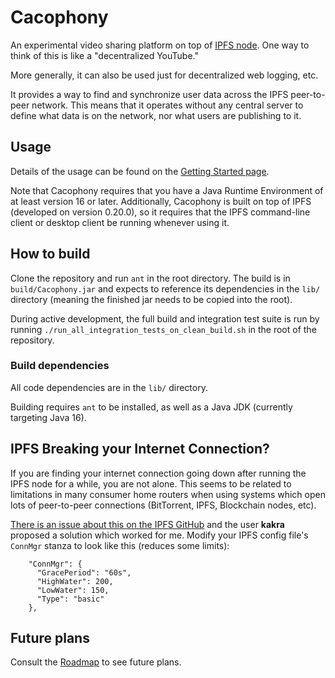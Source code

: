 # Cacophony

An experimental video sharing platform on top of [IPFS node](https://ipfs.io/).  One way to think of this is like a "decentralized YouTube."

More generally, it can also be used just for decentralized web logging, etc.

It provides a way to find and synchronize user data across the IPFS peer-to-peer network.  This means that it operates without any central server to define what data is on the network, nor what users are publishing to it.

## Usage

Details of the usage can be found on the [Getting Started page](https://github.com/jmdisher/Cacophony/wiki/Getting-Started).

Note that Cacophony requires that you have a Java Runtime Environment of at least version 16 or later.  Additionally, Cacophony is built on top of IPFS (developed on version 0.20.0), so it requires that the IPFS command-line client or desktop client be running whenever using it.

## How to build

Clone the repository and run `ant` in the root directory.  The build is in `build/Cacophony.jar` and expects to reference its dependencies in the `lib/` directory (meaning the finished jar needs to be copied into the root).

During active development, the full build and integration test suite is run by running `./run_all_integration_tests_on_clean_build.sh` in the root of the repository.

### Build dependencies

All code dependencies are in the `lib/` directory.

Building requires `ant` to be installed, as well as a Java JDK (currently targeting Java 16).

## IPFS Breaking your Internet Connection?

If you are finding your internet connection going down after running the IPFS node for a while, you are not alone.  This seems to be related to limitations in many consumer home routers when using systems which open lots of peer-to-peer connections (BitTorrent, IPFS, Blockchain nodes, etc).

[There is an issue about this on the IPFS GitHub](https://github.com/ipfs/go-ipfs/issues/3320) and the user **kakra** proposed a solution which worked for me.  Modify your IPFS config file's `ConnMgr` stanza to look like this (reduces some limits):

```
    "ConnMgr": {
      "GracePeriod": "60s",
      "HighWater": 200,
      "LowWater": 150,
      "Type": "basic"
    },
```

## Future plans

Consult the [Roadmap](https://github.com/jmdisher/Cacophony/wiki/Roadmap) to see future plans.
